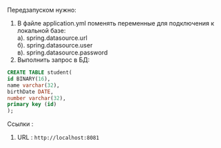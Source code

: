 Передзапуском нужно:
1. В файле application.yml поменять переменные для подключения к локальной базе: <br>
   a). spring.datasource.url <br>
   б). spring.datasource.user <br>
   в). spring.datasource.password <br>
2. Выполнить запрос в БД:
``` sql
CREATE TABLE student(
id BINARY(16),
name varchar(32),
birthDate DATE,
number varchar(32),
primary key (id)
);
```
 
Ссылки :
1. URL : `http://localhost:8081`


